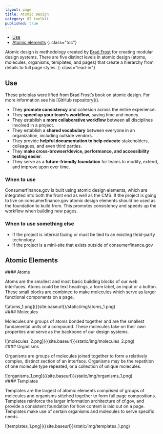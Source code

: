 ```yaml
---
layout: page
title: Atomic Design
category: UI toolkit
published: true
---
```


- [Use](#use)
- [Atomic elements](#atomic-elements)
{: class="toc"}

Atomic design is methodology created by [Brad Frost](http://bradfrost.com/) for creating modular design systems. There are five distinct levels in atomic design (atoms, molecules, organisms, templates, and pages) that create a hierarchy from details to full page styles. 
{: class="lead-in"}

<h2 id="use">Use</h2>
<p>These priciplas were lifted from Brad Frost’s book on atomic design. For more information see his [GitHub repository]().</p>

* They **promote consistency** and cohesion across the entire experience.
* They **speed up your team's workflow**, saving time and money.
* They establish a **more collaborative workflow** between all disciplines involved in a project.
* They establish a **shared vocabulary** between everyone in an organization, including outside vendors.
* They provide **helpful documentation to help educate** stakeholders, colleagues, and even third parties.
* They **make cross-browser/device, performance, and accessibility testing easier**.
* They serve as a **future-friendly foundation** for teams to modify, extend, and improve upon over time.

### When to use
Consumerfinance.gov is built using atomic design elements, which are integrated into both the front end as well as the CMS. If the project is going to live on consumerfinance.gov atomic design elements should be used as the foundation to build from. This promotes consistency and speeds up the workflow when building new pages.


### When to use something else
* If the project is internal facing or must be tied to an existing thrid-party technology
* If the project is a mini-site that exists outside of consumerfinance.gov

<h2 id="atomic-elements">Atomic Elements</h2>

<div class="content-33 content-first">
#### Atoms
<p>Atoms are the smallest and most basic building blocks of our web interfaces. Atoms could be text headings, a form label, an input or a button. These small blocks are combined to make molecules which serve as larger functional components on a page.</p>
</div>

<div class="content-67 content-last">
![atoms_1.png]({{site.baseurl}}/static/img/atoms_1.png)
</div>


<div class="content-33 content-first">
#### Molecules
<p>Molecules are groups of atoms bonded together and are the smallest fundamental units of a compound. These molecules take on their own properties and serve as the backbone of our design systems.</p>
</div>

<div class="content-67 content-last">
![molecules_2.png]({{site.baseurl}}/static/img/molecules_2.png)
</div>


<div class="content-33 content-first">
#### Organisms
<p>Organisms are groups of molecules joined together to form a relatively complex, distinct section of an interface. Organisms may be the repetition of one molecule type repeated, or a collection of unique molecules.</p>
</div>

<div class="content-67 content-last">
![organisms_1.png]({{site.baseurl}}/static/img/organisms_1.png)
</div>


<div class="content-33 content-first">
#### Templates
<p>Templates are the largest of atomic elements comprised of groups of molecules and organisms stitched together to form full page compositions. Templates reinforce the larger information architecture of cf.gov, and provide a consistent foundation for how content is laid out on a page. Templates make use of certain organisms and molecules to serve specific needs.</p>
</div>


<div class="content-67 content-last">
![templates_1.png]({{site.baseurl}}/static/img/templates_1.png)
</div>



